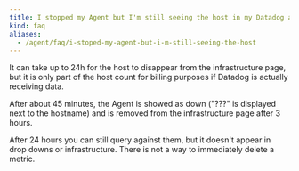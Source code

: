 ```yaml
---
title: I stopped my Agent but I'm still seeing the host in my Datadog account. 
kind: faq
aliases:
  - /agent/faq/i-stoped-my-agent-but-i-m-still-seeing-the-host
---
```


It can take up to 24h for the host to disappear from the infrastructure page, but it is only part of the host count for billing purposes if Datadog is actually receiving data.

After about 45 minutes, the Agent is showed as down ("???" is displayed next to the hostname) and is removed from the infrastructure page after 3 hours.

After 24 hours you can still query against them, but it doesn't appear in drop downs or infrastructure. There is not a way to immediately delete a metric.

